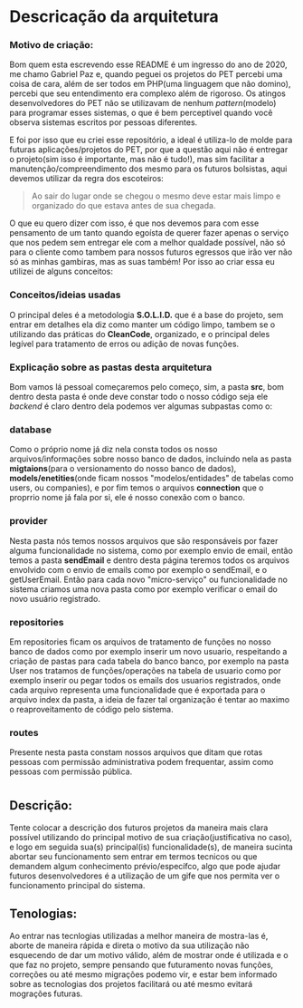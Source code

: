 # Descricação da arquitetura

### Motivo de criação:
Bom quem esta escrevendo esse README é um ingresso do ano de 2020, me chamo Gabriel Paz e, quando peguei os projetos do PET percebi uma coisa de cara, além de ser todos em PHP(uma linguagem que não domino), percebi que seu entendimento era complexo além de rigoroso. Os atingos desenvolvedores do PET não se utilizavam de nenhum _pattern_(modelo) para programar esses sistemas, o que é bem perceptivel quando você observa sistemas escritos por pessoas diferentes. 

E foi por isso que eu criei esse repositório, a ideal é utiliza-lo de molde para futuras aplicações/projetos do PET, por que a questão aqui não é entregar o projeto(sim isso é importante, mas não é tudo!), mas sim facilitar a manutenção/compreendimento dos mesmo para os futuros bolsistas, aqui devemos utilizar da regra dos escoteiros:

> Ao sair do lugar onde se chegou o mesmo deve estar mais limpo e organizado do que estava antes de sua chegada.

O que eu quero dizer com isso, é que nos devemos para com esse pensamento de um tanto quando egoísta de querer fazer apenas o serviço que nos pedem sem entregar ele com a melhor qualdade possível, não só para o cliente como tambem para nossos futuros egressos que irão ver não só as minhas gambiras, mas as suas também! Por isso ao criar essa eu utilizei de alguns conceitos:

### Conceitos/ideias usadas

O principal deles é a metodologia **S.O.L.I.D.** que é a base do projeto, sem entrar em detalhes ela diz como manter um código limpo, tambem se o utilizando das práticas do **CleanCode**, organizado, e o principal deles legível para tratamento de erros ou adição de novas funções.

### Explicação sobre as pastas desta arquitetura

Bom vamos lá pessoal começaremos pelo começo, sim, a pasta **src**, bom dentro desta pasta é onde deve constar todo o nosso código seja ele _backend_ é claro dentro dela podemos ver algumas subpastas como o:
### **database**
Como o próprio nome já diz nela consta todos os nosso arquivos/informações sobre nosso banco de dados, incluindo nela as pasta **migtaions**(para o versionamento do nosso banco de dados), **models/enetities**(onde ficam nossos "modelos/entidades" de tabelas como users, ou companies), e por fim temos o arquivos **connection** que o proprrio nome já fala por si, ele é nosso conexão com o banco.
### **provider**
Nesta pasta nós temos nossos arquivos que são responsáveis por fazer alguma funcionalidade no sistema, como por exemplo envio de email, então temos a pasta **sendEmail** e dentro desta página teremos todos os arquivos envolvido com o envio de emails como por exemplo o sendEmail, e o getUserEmail. Então para cada novo "micro-serviço" ou funcionalidade no sistema criamos uma nova pasta como por exemplo verificar o email do novo usuário registrado.
### **repositories**
Em repositories ficam os arquivos de tratamento de funções no nosso banco de dados como por exemplo inserir um novo usuario, respeitando a criação de pastas para cada tabela do banco banco, por exemplo na pasta User nos tratamos de funções/operações na tabela de usuario como por exemplo inserir ou pegar todos os emails dos usuarios registrados, onde cada arquivo representa uma funcionalidade que é exportada para o arquivo index da pasta, a ideia de fazer tal organização é tentar ao maximo o reaproveitamento de código pelo sistema.
### **routes**
Presente nesta pasta constam nossos arquivos que ditam que rotas pessoas com permissão administrativa podem frequentar, assim como pessoas com permissão pública.

# <Nome do programa/>

## Descrição:

Tente colocar a descrição dos futuros projetos da maneira mais clara possível utilizando do principal motivo de sua criação(justificativa no caso), e logo em seguida sua(s) principal(is) funcionalidade(s), de maneira sucinta abortar seu funcionamento sem entrar em termos tecnicos ou que demandem algum conhecimento prévio/específco, algo que pode ajudar futuros desenvolvedores é a utilização de um gife que nos permita ver o funcionamento principal do sistema.

## Tenologias:

Ao entrar nas tecnlogias utilizadas a melhor maneira de mostra-las é, aborte de maneira rápida e direta o motivo da sua utilização não esquecendo de dar um motivo válido, além de mostrar onde é utilizada e o que faz no projeto, sempre pensando que futuramento novas funções, correções ou até mesmo migrações podemo vir, e estar bem informado sobre as tecnologias dos projetos facilitará ou até mesmo evitará mograções futuras.